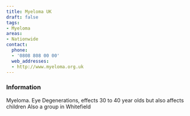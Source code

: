 ```yaml
---
title: Myeloma UK
draft: false
tags:
- Myeloma
areas:
- Nationwide
contact:
  phone:
  - '0808 808 00 00'
  web_addresses:
  - http://www.myeloma.org.uk
---
```


### Information
Myeloma.  Eye Degenerations, effects 30 to 40 year olds
but also affects children
Also a group in Whitefield
